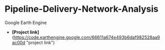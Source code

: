 # Pipeline-Delivery-Network-Analysis
Google Earth Engine
- **[Project link]**(https://code.earthengine.google.com/66611a674e493b6daf982528aa9ac00d
 "project link")
